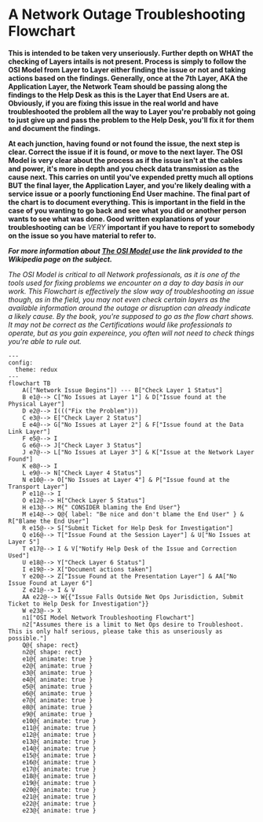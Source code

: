 <H1> A Network Outage Troubleshooting Flowchart </H1>

**This is intended to be taken very unseriously. Further depth on WHAT the checking of Layers intails is not present. Process is simply to follow the OSI Model from Layer to Layer either finding the issue or not and taking actions based on the findings. Generally, once at the 7th Layer, AKA the Application Layer, the Network Team should be passing along the findings to the Help Desk as this is the Layer that End Users are at. Obviously, if you are fixing this issue in the real world and have troubleshooted the problem all the way to Layer you're probably not going to just give up and pass the problem to the Help Desk, you'll fix it for them and document the findings.**

**At each junction, having found or not found the issue, the next step is clear. Correct the issue if it is found, or move to the next layer. The OSI Model is very clear about the process as if the issue isn't at the cables and power, it's more in depth and you check data transmission as the cause next. This carries on until you've expended pretty much all options BUT the final layer, the Application Layer, and you're likely dealing with a service issue or a poorly functioning End User machine. The final part of the chart is to document everything. This is important in the field in the case of you wanting to go back and see what you did or another person wants to see what was done. Good written explanations of your troubleshooting can be** *VERY* **important if you have to report to somebody on the issue so you have material to refer to.**

***For more information about <a href="https://en.wikipedia.org/wiki/OSI_model"> The OSI Model </a> use the link provided to the Wikipedia page on the subject.***

*The OSI Model is critical to all Network professionals, as it is one of the tools used for fixing problems we encounter on a day to day basis in our work. This Flowchart is effectively the slow way of troubleshooting an issue though, as in the field, you may not even check certain layers as the available information around the outage or disruption can already indicate a likely cause. By the book, you're supposed to go as the flow chart shows. It may not be correct as the Certifications would like professionals to operate, but as you gain expereince, you often will not need to check things you're able to rule out.*


```mermaid
---
config:
  theme: redux
---
flowchart TB
    A(["Network Issue Begins"]) --- B["Check Layer 1 Status"]
    B e1@--> C["No Issues at Layer 1"] & D["Issue found at the Physical Layer"]
    D e2@--> I((("Fix the Problem")))
    C e3@--> E["Check Layer 2 Status"]
    E e4@--> G["No Issues at Layer 2"] & F["Issue found at the Data Link Layer"]
    F e5@--> I
    G e6@--> J["Check Layer 3 Status"]
    J e7@--> L["No Issues at Layer 3"] & K["Issue at the Network Layer Found"]
    K e8@--> I
    L e9@--> N["Check Layer 4 Status"]
    N e10@--> O["No Issues at Layer 4"] & P["Issue found at the Transport Layer"]
    P e11@--> I
    O e12@--> H["Check Layer 5 Status"]
    H e13@--> M{" CONSIDER blaming the End User"}
    M e14@--> Q@{ label: "Be nice and don't blame the End User" } & R["Blame the End User"]
    R e15@--> S["Submit Ticket for Help Desk for Investigation"]
    Q e16@--> T["Issue Found at the Session Layer"] & U["No Issues at Layer 5"]
    T e17@--> I & V["Notify Help Desk of the Issue and Correction Used"]
    U e18@--> Y["Check Layer 6 Status"]
    I e19@--> X["Document actions taken"]
    Y e20@--> Z["Issue Found at the Presentation Layer"] & AA["No Issue Found at Layer 6"]
    Z e21@--> I & V
    AA e22@--> W{{"Issue Falls Outside Net Ops Jurisdiction, Submit Ticket to Help Desk for Investigation"}}
    W e23@--> X
    n1["OSI Model Network Troubleshooting Flowchart"]
    n2["Assumes there is a limit to Net Ops desire to Troubleshoot. This is only half serious, please take this as unseriously as possible."]
    Q@{ shape: rect}
    n2@{ shape: rect}
    e1@{ animate: true }
    e2@{ animate: true }
    e3@{ animate: true }
    e4@{ animate: true }
    e5@{ animate: true }
    e6@{ animate: true }
    e7@{ animate: true }
    e8@{ animate: true }
    e9@{ animate: true }
    e10@{ animate: true }
    e11@{ animate: true }
    e12@{ animate: true }
    e13@{ animate: true }
    e14@{ animate: true }
    e15@{ animate: true }
    e16@{ animate: true }
    e17@{ animate: true }
    e18@{ animate: true }
    e19@{ animate: true }
    e20@{ animate: true }
    e21@{ animate: true }
    e22@{ animate: true }
    e23@{ animate: true }
